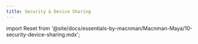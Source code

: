```yaml
---
title: Security & Device Sharing
---
```


import Reset from '@site/docs/essentials-by-macnman/Macnman-Maya/10-security-device-sharing.mdx';


<Reset />


